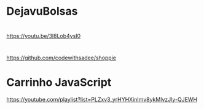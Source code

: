 # DejavuBolsas
#
https://youtu.be/3l8Lob4ysI0
#
#
https://github.com/codewithsadee/shoppie
#
#
# Carrinho JavaScript
https://youtube.com/playlist?list=PLZxv3_yrHYHXinImv8ykMlvzJly-QJEWH
#
